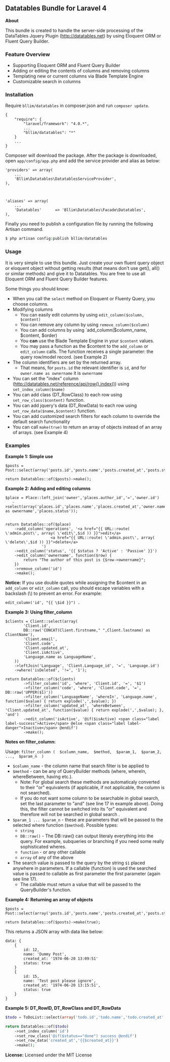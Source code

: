 ## Datatables Bundle for Laravel 4

**About**

This bundle is created to handle the server-side processing of the DataTables Jquery Plugin (http://datatables.net) by using Eloquent ORM or Fluent Query Builder.

### Feature Overview
- Supporting Eloquent ORM and Fluent Query Builder
- Adding or editing the contents of columns and removing columns
- Templating new or current columns via Blade Template Engine
- Customizable search in columns


### Installation

Require `bllim/datatables` in composer.json and run `composer update`.

    {
        "require": {
            "laravel/framework": "4.0.*",
            ...
            "bllim/datatables": "*"
        }
        ...
    }

Composer will download the package. After the package is downloaded, open `app/config/app.php` and add the service provider and alias as below:

    'providers' => array(
        ...
        'Bllim\Datatables\DatatablesServiceProvider',
    ),



    'aliases' => array(
        ...
        'Datatables'      => 'Bllim\Datatables\Facade\Datatables',
    ),

Finally you need to publish a configuration file by running the following Artisan command.

```php
$ php artisan config:publish bllim/datatables
```

### Usage

It is very simple to use this bundle. Just create your own fluent query object or eloquent object without getting results (that means don't use get(), all() or similar methods) and give it to Datatables.
You are free to use all Eloquent ORM and Fluent Query Builder features.

Some things you should know:
- When you call the `select` method on Eloquent or Fluenty Query, you choose columns.
- Modifying columns
    - You can easily edit columns by using `edit_column($column, $content)`
    - You can remove any column by using `remove_column($column)`
    - You can add columns by using `add_column($column_name, $content, $order)
    - You **can** use the Blade Template Engine in your `$content` values.
    - You may pass a function as the $content to the `add_column` or `edit_column` calls. The function receives a single parameter: the query row/model record. (see Example 2)
- The column identifiers are set by the returned array.
    - That means, for `posts.id` the relevant identifier is `id`, and for `owner.name as ownername` it is `ownername`
- You can set the "index" column (http://datatables.net/reference/api/row().index()) using `set_index_column($name)`
- You can add class (DT_RowClass) to each row using `set_row_class($content)` function.
- You can add jquery's data (DT_RowData) to each row using `set_row_data($name,$content)` function.
- You can add customized search filters for each column to override the default search functionality
- You can call `make(true)` to return an array of objects instead of an array of arrays. (see Example 4)

### Examples

**Example 1: Simple use**

    $posts = Post::select(array('posts.id','posts.name','posts.created_at','posts.status'));

    return Datatables::of($posts)->make();


**Example 2: Adding and editing columns**

    $place = Place::left_join('owner','places.author_id','=','owner.id')
       ->select(array('places.id','places.name','places.created_at','owner.name as ownername','places.status'));


    return Datatables::of($place)
        ->add_column('operations', '<a href="{{ URL::route( \'admin.post\', array( \'edit\',$id )) }}">edit</a>
                        <a href="{{ URL::route( \'admin.post\', array( \'delete\',$id )) }}">delete</a>
                    ')
        ->edit_column('status', '{{ $status ? 'Active' : 'Passive' }}')
        ->edit_column('ownername', function($row) {
            return "The author of this post is {$row->ownername}";
        })
        ->remove_column('id')
        ->make();

**Notice:** If you use double quotes while assigning the $content in an `add_column` or `edit_column` call,  you should escape variables with a backslash (\\) to prevent an error. For example:

    edit_column('id', "{{ \$id }}") .


**Example 3: Using filter_column**

    $clients = Client::select(array(
    		'Client.id',
    		DB::raw('CONCAT(Client.firstname," ",Client.lastname) as ClientName'),
    		'Client.email',
    		'Client.code',
    		'Client.updated_at',
    		'Client.isActive',
    		'Language.name as LanguageName',
    	))
    	->leftJoin('Language', 'Client.Language_id', '=', 'Language.id')
    	->where('isDeleted', '!=', '1');
    
    return Datatables::of($clients)
    		->filter_column('id', 'where', 'Client.id', '=', '$1')
    		->filter_column('code', 'where', 'Client.code', '=', DB::raw('UPPER($1)'))
    		->filter_column('LanguageName', 'whereIn', 'Language.name', function($value) { return explode(',',$value); })
    		->filter_column('updated_at', 'whereBetween', 'Client.updated_at', function($value) { return explode(',',$value); }, 'and')
    		->edit_column('isActive', '@if($isActive) <span class="label label-success">Active</span> @else <span class="label label-danger">Inactive</span> @endif')
    		->make();

**Notes on filter_column:**

Usage: `filter_column (  $column_name,  $method,  $param_1,  $param_2,  ...,  $param_n  )`
* `$column_name` - the column name that search filter is be applied to
* `$method` - can be any of QueryBuilder methods (where, whereIn, whereBetween, having etc.). 
    * Note: For global search these methods are automaticaly converted to their "or" equivalents (if applicable, if not applicable, the column is not searched).
    * If you do not want some column to be searchable in global search, set the last parameter to "and" (see line 17 in example above). Doing this, the filter cannot be switched into its "or" equivalent and therefore will not be searched in global search .
* `$param_1 ... $param_n` -  these are parameters that will be passed to the selected where function (`$method`). Possible types:
  * `string`
  * `DB::raw()` - The DB::raw() can output literaly everything into the query. For example, subqueries or branching if you need some really sophisticated wheres.
  * `function` - or any other callable
  * `array` of any of the above
* The search value is passed to the query by the string `$1` placed anywhere in parameters. If a callable (function) is used the searched value is passed to callable as first parameter the first parameter (again see line 17).
    * The callable must return a value that will be passed to the QueryBuilder's function.


**Example 4: Returning an array of objects**

    $posts = Post::select(array('posts.id','posts.name','posts.created_at','posts.status'));

    return Datatables::of($posts)->make(true);

This returns a JSON array with data like below:

    data: {
        {
            id: 12,
            name: 'Dummy Post',
            created_at: '1974-06-20 13:09:51'
            status: true
        }
        {
            id: 15,
            name: 'Test post please ignore',
            created_at: '1974-06-20 13:15:51',
            status: true
        }
    }
    
**Example 5: DT_RowID, DT_RowClass and DT_RowData**

```php
$todo = ToDoList::select(array('todo.id','todo.name','todo.created_at','todo.status'));

return Datatables::of($todo)
    ->set_index_column('id')
    ->set_row_class('@if($status=="done") success @endif')
    ->set_row_data('created_at','{{$created_at}}')
    ->make();
```

**License:** Licensed under the MIT License
